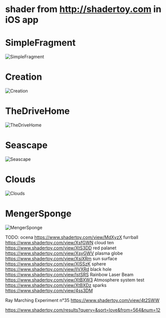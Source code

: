 # shader from http://shadertoy.com in iOS app
# SimpleFragment
![SimpleFragment](images/SimpleFragment.png)
# Creation
![Creation](images/Creation.png)
# TheDriveHome
![TheDriveHome](images/TheDriveHome.png)
# Seascape
![Seascape](images/Seascape.png)
# Clouds
![Clouds](images/Clouds.png)
# MengerSponge
![MengerSponge](images/MengerSponge.png)

TODO:
ocena
https://www.shadertoy.com/view/MdXyzX
furrball
https://www.shadertoy.com/view/XsfGWN
cloud ten
https://www.shadertoy.com/view/XtS3DD
red palanet
https://www.shadertoy.com/view/XsyGWV
plasma globe 
https://www.shadertoy.com/view/XsjXRm
sun surface
https://www.shadertoy.com/view/XlSSzK
sphere
https://www.shadertoy.com/view/llVXRd
black hole
https://www.shadertoy.com/view/lstSRS
Rainbow Laser Beam
https://www.shadertoy.com/view/XtBXW3
Atmosphere system test
https://www.shadertoy.com/view/XtBXDz
sparks
https://www.shadertoy.com/view/4ss3DM


Ray Marching Experiment n°35
https://www.shadertoy.com/view/4t2SWW

https://www.shadertoy.com/results?query=&sort=love&from=564&num=12
